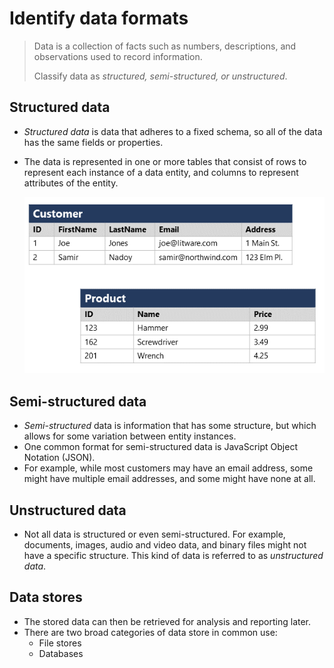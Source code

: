 # Identify data formats
> Data is a collection of facts such as numbers, descriptions, and observations used to record information.
>
> Classify data as *structured, semi-structured, or unstructured*.

## Structured data
- *Structured data* is data that adheres to a fixed schema, so all of the data has the same fields or properties.
- The data is represented in one or more tables that consist of rows to represent each instance of a data entity, and columns to represent attributes of the entity.
  
  
    ![Structured data](image.png)

## Semi-structured data
- *Semi-structured* data is information that has some structure, but which allows for some variation between entity instances.
- One common format for semi-structured data is JavaScript Object Notation (JSON).
- For example, while most customers may have an email address, some might have multiple email addresses, and some might have none at all.

## Unstructured data
- Not all data is structured or even semi-structured. For example, documents, images, audio and video data, and binary files might not have a specific structure. This kind of data is referred to as *unstructured data*.

## Data stores
- The stored data can then be retrieved for analysis and reporting later.
- There are two broad categories of data store in common use:
  - File stores
  - Databases